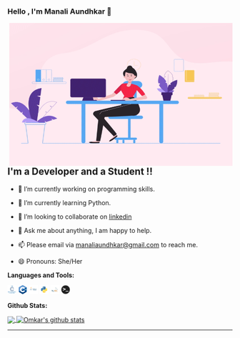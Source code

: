 ### Hello , I'm Manali Aundhkar 👋

 <img align="right" alt="GIF" src="https://github.com/ManaliAundhkar/ManaliAundhkar/blob/main/coder.gif" width="500" height="320" />


## I'm a Developer and a Student !!
- 🔭 I’m currently working on programming skills.

- 🌱 I’m currently learning Python.

- 👯 I’m looking to collaborate on <a href='https://www.linkedin.com/in/manali-aundhkar-220878175/' target=_blank><u>linkedin</u> </a>

- 💬 Ask me about anything, I am happy to help.

- 📫 Please email via manaliaundhkar@gmail.com to reach me.

- 😄 Pronouns: She/Her


**Languages and Tools:**  

<code><img height="20" src="https://raw.githubusercontent.com/github/explore/80688e429a7d4ef2fca1e82350fe8e3517d3494d/topics/c/c.png"></code>
<code><img height="20" src="https://raw.githubusercontent.com/github/explore/80688e429a7d4ef2fca1e82350fe8e3517d3494d/topics/cpp/cpp.png"></code>
<code><img height="20" src="https://raw.githubusercontent.com/github/explore/80688e429a7d4ef2fca1e82350fe8e3517d3494d/topics/java/java.png"></code>
<code><img height="20" src="https://raw.githubusercontent.com/github/explore/80688e429a7d4ef2fca1e82350fe8e3517d3494d/topics/python/python.png"></code>
<code><img height="20" src="https://raw.githubusercontent.com/github/explore/80688e429a7d4ef2fca1e82350fe8e3517d3494d/topics/mysql/mysql.png"></code>
<code><img height="20" src="https://raw.githubusercontent.com/github/explore/80688e429a7d4ef2fca1e82350fe8e3517d3494d/topics/terminal/terminal.png"></code> 

**Github Stats:**

<a href="https://github.com/ManaliAundhkar">
  <img align="center" src="https://github-readme-stats.vercel.app/api/top-langs/?username=ManaliAundhkar&theme=light&hide_langs_below=1" />
</a>
<a href="https://github.com/ManaliAundhkar">
 <img align="center" src="https://github-readme-stats.vercel.app/api?username=ManaliAundhkar&show_icons=true&theme=light&line_height=27" alt="Omkar's github stats"/>
</a>

<br />

---

[linkedin]: https://linkedin.com/in/manali-aundhkar-220878175
[portfolio]: https://ManaliAundhkar.github.io/profile/
